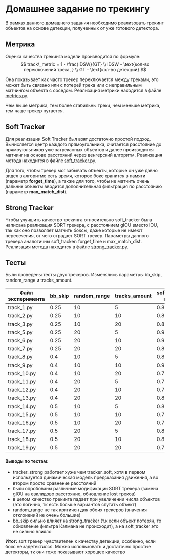 # Домашнее задание по трекингу
В рамках данного домашнего задания необходимо реализовать трекинг объектов на основе детекции, полученных от уже готового детектора.

## Метрика
Оценка качества трекинга модели производится по формуле:
$$
    track\_metric = 1 - \frac{IDSW}{GT}
    \\ IDSW - \text{кол-во переключений трека, }
    \\ GT - \text{кол-во детекций}
$$

Она показывает как часто трекер переключается между треками, это может быть связано или с потерей трека или с неправильным матчингом объекта с соседом. Реализация метрики находится в файле [metrics.py](metrics.py).

Чем выше метрика, тем более стабильны треки, чем меньше метрика, тем чаще трекер путается.

## Soft Tracker
Для реализации Soft Tracker был взят достаточно простой подход. Вычисляется центр каждого прямоугольника, считается расстояние до прямоугольников уже затреканных объектов и далее производится матчинг на основе расстояний через венгерский алгоритм. Реализация метода находится в файле [soft_tracker.py](soft_tracker.py).

Для того, чтобы трекер мог забывать объекты, которые он уже давно видел в алгоритме есть время, которое бокс хранится в памяти (параметр **forget_time**), а также для того, чтобы не матчить очень дальние объекты вводится дополнительная фильтрация по расстоянию (параметр **max_match_dist**).

## Strong Tracker
Чтобы улучшить качество трекинга относительно soft_tracker была написана реализация SORT трекера, с расстоянием gIOU вместо IOU, так как оно позволяет матчить боксы, даже которые не имеют пересечения, от чего страдает SORT трекер. Параметры данного трекера аналогичны soft_tracker: forget_time и max_match_dist. Реализация метода находится в файле [strong_tracker.py](strong_tracker.py).

## Тесты
Были проведены тесты двух трекеров. Изменялись параметры bb_skip, random_range и tracks_amount.

| Файл эксперимента | bb_skip | random_range | tracks_amount | soft_tracker metric | strong_tracker metric |
|-------------------|---------|--------------|---------------|---------------------|-----------------------|
| track_1.py        | 0.25    | 10           | 5             | 0.885               | 0.763                 |
| track_2.py        | 0.25    | 10           | 10            | 0.883               | 0.725                 |
| track_3.py        | 0.25    | 10           | 20            | 0.823               | 0.672                 |
| track_5.py        | 0.25    | 20           | 5             | 0.958               | 0.84                  |
| track_6.py        | 0.25    | 20           | 10            | 0.904               | 0.739                 |
| track_7.py        | 0.25    | 20           | 20            | 0.824               | 0.704                 |
| track_8.py        | 0.4     | 10           | 5             | 0.894               | 0.649                 |
| track_9.py        | 0.4     | 10           | 10            | 0.909               | 0.625                 |
| track_10.py       | 0.4     | 10           | 20            | 0.752               | 0.571                 |
| track_11.py       | 0.4     | 20           | 5             | 0.774               | 0.714                 |
| track_12.py       | 0.4     | 20           | 10            | 0.747               | 0.63                  |
| track_13.py       | 0.4     | 20           | 20            | 0.829               | 0.589                 |
| track_14.py       | 0.5     | 10           | 5             | 0.889               | 0.657                 |
| track_15.py       | 0.5     | 10           | 10            | 0.733               | 0.453                 |
| track_16.py       | 0.5     | 10           | 20            | 0.72                | 0.514                 |
| track_17.py       | 0.5     | 20           | 5             | 0.857               | 0.52                  |
| track_18.py       | 0.5     | 20           | 10            | 0.88                | 0.553                 |
| track_19.py       | 0.5     | 20           | 20            | 0.723               | 0.516                 |

#### Выводы по тестам:
- tracker_strong работает хуже чем tracker_soft, хотя в первом используется динамическая модель предсказания движения, а во втором просто сравнение расстояний
- были опробованы различные модификации SORT трекера (замена gIOU на евклидово расстояние, обновление lost треков)
- в целом качество трекинга падает при увеличении числа объектов (это логично, тк есть больше вариантов спутать объект)
- random_range не так критичен для обоих трекеров (значения отклонений не очень большие)
- bb_skip сильно влияет на strong_tracker (т.к если объект потерян, то обновление фильтра Калмана не происходит), а на soft_tracker это не сильно влияло

**Итог:** sort трекер чувствителен к качеству детекции, особенно, если бокс не задетектился. Можно использовать и достаточно простые детекторы, тк они тоже показывают хорошее качество


